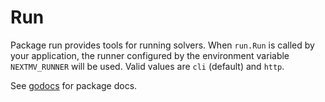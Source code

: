 # Run

Package run provides tools for running solvers. When `run.Run` is called by your
application, the runner configured by the environment variable `NEXTMV_RUNNER`
will be used. Valid values are `cli` (default) and `http`.

See [godocs][godocs] for package docs.

[godocs]: ./doc.go
